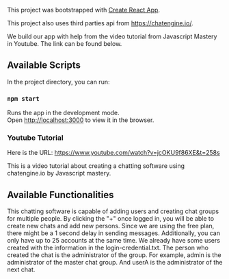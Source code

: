 
This project was bootstrapped with [Create React App](https://github.com/facebook/create-react-app).

This project also uses third parties api from https://chatengine.io/. 

We build our app with help from the video tutorial from Javascript Mastery in Youtube. The link can be found below. 

## Available Scripts

In the project directory, you can run:

### `npm start`

Runs the app in the development mode.\
Open [http://localhost:3000](http://localhost:3000) to view it in the browser.

### Youtube Tutorial 

Here is the URL: https://www.youtube.com/watch?v=jcOKU9f86XE&t=258s

This is a video tutorial about creating a chatting software using chatengine.io by Javascript mastery. 

## Available Functionalities
This chatting software is capable of adding users and creating chat groups for multiple people. By clicking the "+" once logged in, you will be able to create new chats and add new persons. Since we are using the free plan, there might be a 1 second delay in sending messages. Additionally, you can only have up to 25 accounts at the same time. We already have some users created with the information in the login-credential.txt. The person who created the chat is the administrator of the group. For example, admin is the administrator of the master chat group. And userA is the administrator of the next chat.
